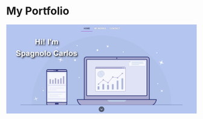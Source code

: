 # My Portfolio

![img](https://github.com/SpagnoloCarlos/Portfolio/blob/master/src/assets/readme.png)
